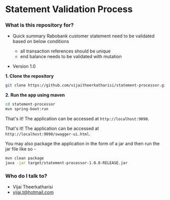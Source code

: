 # Statement Validation Process #

### What is this repository for? ###

* Quick summary
  Rabobank customer statement need to be validated based on below conditions
  
     * all transaction references should be unique
     * end balance needs to be validated with mutation

* Version 1.0


**1. Clone the repository** 

```bash
git clone https://github.com/vijaitheerkatharisi/statement-processor.git
```

**2. Run the app using maven**

```bash
cd statement-processor
mvn spring-boot:run
```

That's it! The application can be accessed at `http://localhost:9090`.

That's it! The application can be accessed at `http://localhost:9090/swagger-ui.html`.

You may also package the application in the form of a jar and then run the jar file like so -

```bash
mvn clean package
java -jar target/statement-processor-1.0.0-RELEASE.jar
```

### Who do I talk to? ###

* Vijai Theerkatharisi
* vijai.t@hotmail.com